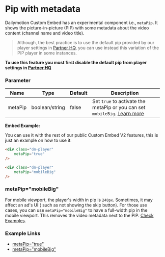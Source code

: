 # Pip with metadata 

Dailymotion Custom Embed has an experimental component i.e., `metaPip`. It shows the picture-in-picture (PIP) with some metadata about the video content (channel name and video title).
> Although, the best practice is to use the default pip provided by our player settings in [Partner HQ](https://www.dailymotion.com/partner/embed/players), you can use instead this variation of the PIP player in some instances. 

**To use this feature you must first disable the default pip from player settings in [Partner HQ](https://www.dailymotion.com/partner/embed/players)**

### Parameter

| Name | Type | Default | Description |
| --- | --- | --- | --- |
| metaPip | boolean/string | false | Set `true` to activate the metaPip or you can set `mobileBig`. [Learn more](#metapipmobilebig) |

**Embed Example:**

You can use it with the rest of our public Custom Embed V2 features, this is just an example on how to use it:
```html
<div class="dm-player"
	metaPip="true"
/>
```
```html
<div class="dm-player"
	metaPip="mobileBig"
/>
```

### metaPip="mobileBig" 
For mobile viewport, the player's width in pip is `240px`. Sometimes, it may affect an ad's UI ( such as not showing the skip button). For those use cases, you can use `metaPip="mobileBig"` to have a full-width pip in the mobile viewport. This removes the video metadata next to the PIP. [Check Examples](#example-links).

### Example Links
- [metaPip="true"](https://dmvs-apac.github.io/custom-embed-v2/examples/meta_pip/)
- [metaPip="mobileBig"](https://dmvs-apac.github.io/custom-embed-v2/examples/meta_pip/mobile_big)
